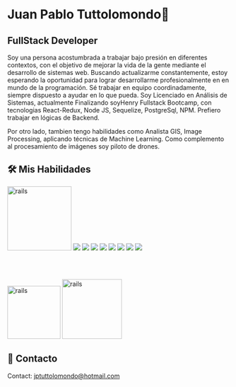 # Juan Pablo Tuttolomondo👋

## FullStack Developer


Soy una persona acostumbrada a trabajar bajo presión en diferentes contextos, con el objetivo de mejorar la vida de la gente mediante el desarrollo de sistemas web. Buscando actualizarme constantemente, estoy esperando la oportunidad para lograr desarrollarme profesionalmente en en mundo de la programación. Sé trabajar en equipo coordinadamente, siempre dispuesto a ayudar en lo que pueda.
Soy Licenciado en Análisis de Sistemas, actualmente Finalizando soyHenry Fullstack Bootcamp, con tecnologias React-Redux, Node JS, Sequelize, PostgreSql, NPM. Prefiero trabajar en lógicas de Backend.

Por otro lado, tambien tengo habilidades como Analista GIS, Image Processing, aplicando técnicas de Machine Learning. Como complemento al procesamiento de imágenes soy piloto de drones.
<h2>
  <a name="Mis Habilidades" href="#mis habilidades">
  </a>
  🛠 Mis Habilidades
</h2>

<a href="https://developer.mozilla.org/es/docs/Web/JavaScript">
   <img src="https://user-images.githubusercontent.com/92340417/164475115-950eeba4-7c7a-4e3c-b553-35e620abdb28.png" alt="rails" width="145" heigh="145" style="max-width:100%"></a>
  
  
<a href="https://developer.mozilla.org/es/docs/Web/HTML">
    <img src="https://user-images.githubusercontent.com/92340417/164476809-a4d43516-018a-4aec-8d14-457423505486.png"></a>  
  
  <a href="https://es.wikipedia.org/wiki/Node.js">
    <img src="https://user-images.githubusercontent.com/92340417/164474436-fc99ca9b-c48a-4aac-a556-126f58d4aeee.png"></a>
  
  
   <a href="https://es.wikipedia.org/wiki/PostgreSQL">
    <img src="https://user-images.githubusercontent.com/92340417/164474547-02d64449-66c9-4070-bf20-0c9144c3ce23.png"></a>
    
   <a href="https://es.reactjs.org/">
    <img src="https://user-images.githubusercontent.com/92340417/164474627-5732e05b-d62d-4759-aa6d-1723e367cfbb.png"></a>
  

  <a href="https://expressjs.com/es/">
    <img src="https://user-images.githubusercontent.com/92340417/164492392-cc511766-f44b-4f1f-836e-dbfc9ef037da.png"></a>


<a href="https://es.redux.js.org/">
    <img src="https://user-images.githubusercontent.com/92340417/164363093-c552a1eb-b2d8-4a96-934e-be736346b8bd.png"></a>


<a href="https://developer.mozilla.org/es/docs/Web/CSS">
    <img src="https://user-images.githubusercontent.com/92340417/164477116-ecfb86ab-7e81-4196-b1eb-16bcbfb3e61f.png"></a>
    
  
<a href="https://es.wikipedia.org/wiki/GitHub">
    <img src="https://user-images.githubusercontent.com/92340417/164510411-ddf2e52b-5661-4b99-a159-d146e3ebebad.png"></a> 


  
  <br></br>
  
  

<a href="https://www.linkedin.com/in/juan-pablo-tuttolomondo/" target="_blank">
<img src="https://img.shields.io/badge/LinkedIn-0077B5?style=the-badge&logo=linkedin&logoColor=white" alt="rails" width="120" heigh="120" style="max-width:100%"></a>


<a href="https://api.whatsapp.com/send?phone=543887400710&text=Hola!!Gracias por contactarme 😃" target="_blank">
 <img src="https://img.shields.io/badge/WhatsApp-25D366?style=for-the-badge&logo=whatsapp&logoColor=white" alt="rails" width="135" heigh="135" style="max-width:100%"></a>

<h2>
  <a name="Contacto" href="#contact">
  </a>
  📱 Contacto
</h2>

Contact: jptuttolomondo@hotmail.com



